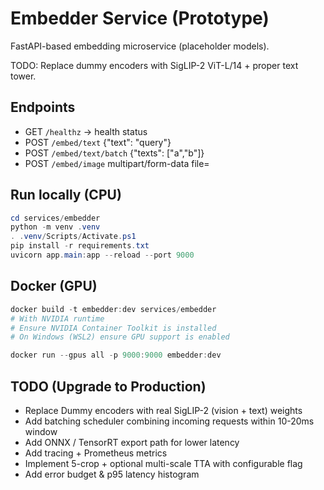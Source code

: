 # Embedder Service (Prototype)

FastAPI-based embedding microservice (placeholder models).

TODO: Replace dummy encoders with SigLIP-2 ViT-L/14 + proper text tower.

## Endpoints
- GET `/healthz` -> health status
- POST `/embed/text` {"text": "query"}
- POST `/embed/text/batch` {"texts": ["a","b"]}
- POST `/embed/image` multipart/form-data file=<image>

## Run locally (CPU)
```powershell
cd services/embedder
python -m venv .venv
. .venv/Scripts/Activate.ps1
pip install -r requirements.txt
uvicorn app.main:app --reload --port 9000
```

## Docker (GPU)
```powershell
docker build -t embedder:dev services/embedder
# With NVIDIA runtime
# Ensure NVIDIA Container Toolkit is installed
# On Windows (WSL2) ensure GPU support is enabled

docker run --gpus all -p 9000:9000 embedder:dev
```

## TODO (Upgrade to Production)
- Replace Dummy encoders with real SigLIP-2 (vision + text) weights
- Add batching scheduler combining incoming requests within 10-20ms window
- Add ONNX / TensorRT export path for lower latency
- Add tracing + Prometheus metrics
- Implement 5-crop + optional multi-scale TTA with configurable flag
- Add error budget & p95 latency histogram
